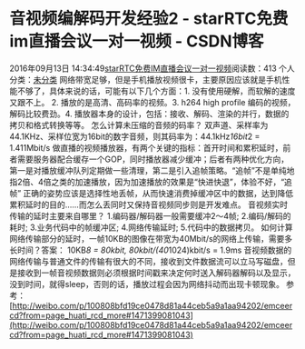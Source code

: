 # 音视频编解码开发经验2 - starRTC免费im直播会议一对一视频 - CSDN博客
2016年09月13日 14:34:49[starRTC免费IM直播会议一对一视频](https://me.csdn.net/elesos)阅读数：413
个人分类：[未分类](https://blog.csdn.net/elesos/article/category/6361263)
网络带宽足够，但是手机播放视频很卡，主要原因应该就是手机性能不够了，具体来说的话，可能有以下几个方面：1. 没有使用硬解，而软解的速度又跟不上。 2. 播放的是高清、高码率的视频。3. h264 high profile 编码的视频，解码比较费劲。4. 播放器本身的设计，包括：接收、解码、渲染的并行，数据的拷贝和格式转换等等。
怎么计算未压缩的音频的码率？ 双声道、采样率为44.1KHz、采样位宽为16bit的数字音频，则其码率为：44.1kHz*16bit*2 = 1.411Mbit/s
做直播的视频播放器，有两个关键的指标：首开时间和累积延时，前者需要服务器配合缓存一个GOP，同时播放器减少缓冲；后者有两种优化方向，第一是对播放缓冲队列定期做一些清理，第二是引入追帧策略。“追帧”不是单纯地指2倍、4倍之类的加速播放，因为加速播放的效果是“快进快退”，体验不好，“追帧”
 正确的姿势应该是选择性地丢帧，从而快速消费掉缓冲区中的数据，达到降低累积延时的目的……而怎么丢同时又保持音视频同步则是开发难点。
音视频实时传输的延时主要来自哪里？
 1.编码器/解码器一般需要缓冲2～4帧; 2.编码/解码的耗时; 3.业务代码中的帧缓冲区; 4.网络传输延时; 5.代码中的数据拷贝。
如何计算网络传输部分的延时，一帧10KB的图像在带宽为40Mbit/s的网络上传输，需要多长时间？答案： 10KB*8 = 80kbit, 80kbit/(40*1024)kbit/s = 1.9ms
音视频数据的网络传输与普通文件的传输有很大的不同，接收到文件数据流可以立马写磁盘，但是接收到一帧音视频数据则必须根据时间戳来决定何时送入解码器解码以及显示，没到时间，就得sleep，否则的话，播放过程会因为网络抖动而出现卡顿现象。
参考：
[http://weibo.com/p/100808bfd19ce0478d81a44ceb5a9a1aa94202/emceercd?from=page_huati_rcd_more#1471399081043](http://weibo.com/p/100808bfd19ce0478d81a44ceb5a9a1aa94202/emceercd?from=page_huati_rcd_more#1471399081043)
